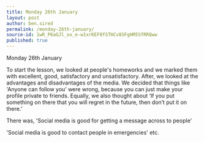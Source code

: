 ```yaml
---
title: Monday 26th January
layout: post
author: ben.sired
permalink: /monday-26th-january/
source-id: 1wR_P6aGJl_ox_e-w1xrKEF0fSTHCv8SFgHM5SfRRQww
published: true
---
```

Monday 26th January

To start the lesson, we looked at people's homeworks and we marked them with excellent, good, satisfactory and unsatisfactory. After, we looked at the advantages and disadvantages of the media. We decided that things like 'Anyone can follow you’ were wrong, because you can just make your profile private to friends. Equally, we also thought about ‘If you put something on there that you will regret in the future, then don’t put it on there.’

There was, 'Social media is good for getting a message across to people'

'Social media is good to contact people in emergencies' etc.

